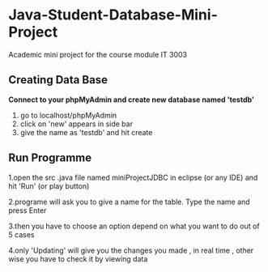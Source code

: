 # Java-Student-Database-Mini-Project
Academic mini project for the course module IT 3003


 Creating Data Base
----------------------------------------------

**Connect to your phpMyAdmin and create new database named 'testdb'**

  1. go to localhost/phpMyAdmin
  2. click on 'new' appears in side bar 
  3. give the name as 'testdb' and hit create



 Run Programme
----------------------------------------------

1.open the src .java file named miniProjectJDBC in eclipse (or any IDE) and hit 'Run' (or play button)

2.programe will ask you to give a name  for the table. Type the name and press Enter

3.then you have to choose an option depend on what you want to do out of 5 cases

4.only 'Updating' will give you the changes you made , in real time , other wise you have to check it by viewing data
 



